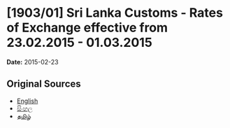 # [1903/01] Sri Lanka Customs - Rates of Exchange effective from 23.02.2015 - 01.03.2015

**Date:** 2015-02-23

## Original Sources

- [English](https://documents.gov.lk/view/extra-gazettes/2015/2/1903-01_E.pdf)
- [සිංහල](https://documents.gov.lk/view/extra-gazettes/2015/2/1903-01_S.pdf)
- [தமிழ்](https://documents.gov.lk/view/extra-gazettes/2015/2/1903-01_T.pdf)
